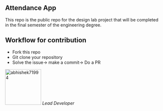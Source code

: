 ## Attendance App

This repo is the public repo for the design lab project that will be completed in the final semester of the engineering degree.

## Workflow for contribution

* Fork this repo
* Git clone your repository
* Solve the issue-> make a commit-> Do a PR


[<img alt="abhishek71994" src="https://avatars1.githubusercontent.com/u/8072400?v=4&s=117" width="117">](https://github.com/abhishek71994) *Lead Developer*
